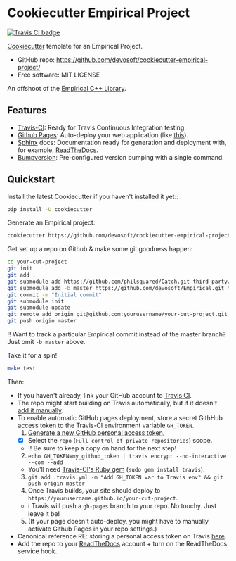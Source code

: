 # Cookiecutter Empirical Project

[![Travis CI badge](https://travis-ci.org/devosoft/cookiecutter-empirical-project.svg?branch=master)](https://travis-ci.org/devosoft/cookiecutter-empirical-project)

[Cookiecutter](https://github.com/audreyr/cookiecutter) template for an Empirical Project.

* GitHub repo: https://github.com/devosoft/cookiecutter-empirical-project/
* Free software: MIT LICENSE

An offshoot of the [Empirical C++ Library](https://github.com/devosoft/Empirical).

## Features

* [Travis-CI](http://travis-ci.org/): Ready for Travis Continuous Integration testing.
* [Github Pages](https://pages.github.com/): Auto-deploy your web application (like [this](https://devosoft.github.io/cookiecutter-empirical-project)).
* [Sphinx](http://sphinx-doc.org/) docs: Documentation ready for generation and deployment with, for example, [ReadTheDocs](https://readthedocs.io/).
* [Bumpversion](https://github.com/peritus/bumpversion): Pre-configured version bumping with a single command.

## Quickstart

Install the latest Cookiecutter if you haven't installed it yet::
```bash
pip install -U cookiecutter
```

Generate an Empirical project:
```bash
cookiecutter https://github.com/devosoft/cookiecutter-empirical-project.git
```

Get set up a repo on Github & make some git goodness happen:
```bash
cd your-cut-project
git init
git add .
git submodule add https://github.com/philsquared/Catch.git third-party/Catch
git submodule add -b master https://github.com/devosoft/Empirical.git third-party/Empirical
git commit -m "Initial commit"
git submodule init
git submodule update
git remote add origin git@github.com:yourusername/your-cut-project.git
git push origin master
```

:bangbang:
Want to track a particular Empirical commit instead of the master branch?
Just omit `-b master` above.

Take it for a spin!
```bash
make test
```

Then:

* If you haven't already, link your GitHub account to [Travis CI](https://travis-ci.org/signup).
* The repo might start building on Travis automatically, but if it doesn't [add it manually](https://travis-ci.org/account/repositories).
* To enable automatic GitHub pages deployment, store a secret GithHub access token to the Travis-CI environment variable `GH_TOKEN`.
  1. [Generate a new GitHub personal access token.](https://github.com/settings/tokens/new)
    * [x] Select the `repo` (`Full control of private repositories`) scope.
    * :bangbang: Be sure to keep a copy on hand for the next step!
  2. `echo GH_TOKEN=my_github_token | travis encrypt --no-interactive --com --add`
    * You'll need [Travis-CI's Ruby gem](https://github.com/travis-ci/travis.rb) (`sudo gem install travis`).
  3. `git add .travis.yml -m "Add GH_TOKEN var to Travis env" && git push origin master`
  4. Once Travis builds, your site should deploy to `https://yourusername.github.io/your-cut-project`.
    * :information_source: Travis will push a `gh-pages` branch to your repo.
    No touchy.
    Just leave it be!
  5. (If your page doesn't auto-deploy, you might have to manually activate Github Pages in your repo settings.)
* Canonical reference RE: storing a personal access token on Travis [here](https://gist.github.com/willprice/e07efd73fb7f13f917ea).
* Add the repo to your [ReadTheDocs](https://readthedocs.io/) account + turn on the ReadTheDocs service hook.
